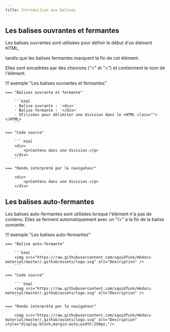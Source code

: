 ```yaml
---
title: Introduction aux balises
---
```


## Les balises ouvrantes et fermantes

Les balises ouvrantes sont utilisées pour définir le début d'un élément HTML, 

tandis que les balises fermantes marquent la fin de cet élément. 

Elles sont encadrées par des chevrons ("<" et ">") et contiennent le nom de l'élément.

!!! exemple "Les balises ouvrantes et fermantes"

    === "Balises ouvrante et fermante"
    
        ```html
        - Balise ouvrante : `<div>`
        - Balise fermante : `</div>`
        - Utilisées pour délimiter une division dans le <HTML class=""></HTML>
        ```
    
    === "Code source"
    
        ``` html
        <div>
            <p>Contenu dans une division.</p>
        </div>
        ```
    
    === "Rendu interprété par le navigateur"
    
        <div>
            <p>Contenu dans une division.</p>
        </div>

## Les balises auto-fermantes

Les balises auto-fermantes sont utilisées lorsque l'élément n'a pas de contenu. Elles se ferment automatiquement avec un "/>" à la fin de la balise ouvrante.

!!! exemple "Les balises auto-fermantes"

    === "Balise auto-fermante"
    
        ```html
        <img src="https://raw.githubusercontent.com/squidfunk/mkdocs-material/master/.github/assets/logo.svg" alt="Description" />
        ```
    
    === "Code source"
    
        ``` html
        <img src="https://raw.githubusercontent.com/squidfunk/mkdocs-material/master/.github/assets/logo.svg" alt="Description" />
        ```
    
    === "Rendu interprété par le navigateur"
    
        <img src="https://raw.githubusercontent.com/squidfunk/mkdocs-material/master/.github/assets/logo.svg" alt="Description" style="display:block;margin:auto;width:250px;"/>